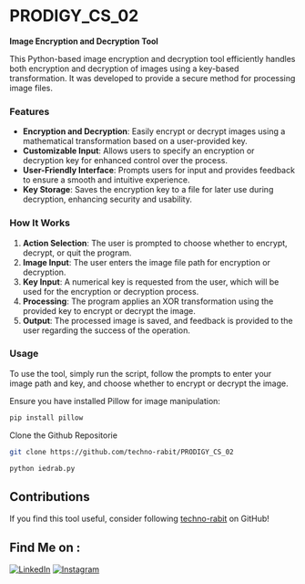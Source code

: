 # PRODIGY_CS_02

**Image Encryption and Decryption Tool**

This Python-based image encryption and decryption tool efficiently handles both encryption and decryption of images using a key-based transformation. It was developed to provide a secure method for processing image files.

### Features
- **Encryption and Decryption**: Easily encrypt or decrypt images using a mathematical transformation based on a user-provided key.
- **Customizable Input**: Allows users to specify an encryption or decryption key for enhanced control over the process.
- **User-Friendly Interface**: Prompts users for input and provides feedback to ensure a smooth and intuitive experience.
- **Key Storage**: Saves the encryption key to a file for later use during decryption, enhancing security and usability.

### How It Works
1. **Action Selection**: The user is prompted to choose whether to encrypt, decrypt, or quit the program.
2. **Image Input**: The user enters the image file path for encryption or decryption.
3. **Key Input**: A numerical key is requested from the user, which will be used for the encryption or decryption process.
4. **Processing**: The program applies an XOR transformation using the provided key to encrypt or decrypt the image.
5. **Output**: The processed image is saved, and feedback is provided to the user regarding the success of the operation.

### Usage
To use the tool, simply run the script, follow the prompts to enter your image path and key, and choose whether to encrypt or decrypt the image.

Ensure you have installed Pillow for image manipulation:
```sh
pip install pillow
```
Clone the Github Repositorie
```sh
git clone https://github.com/techno-rabit/PRODIGY_CS_02
```
```sh
python iedrab.py
```
## Contributions

If you find this tool useful, consider following [techno-rabit](https://github.com/techno-rabit) on GitHub!

## Find Me on :
[![LinkedIn](https://img.shields.io/badge/LinkedIn-VishnuPrasad-blue?style=for-the-badge&logo=LinkedIn)](https://www.linkedin.com/in/technorabit)
[![Instagram](https://img.shields.io/badge/IG-%40__.v.shnu-red?style=for-the-badge&logo=instagram)](https://www.instagram.com/__.v.shnu/)
